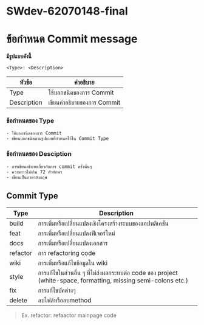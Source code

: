 # SWdev-62070148-final

# ข้อกำหนด Commit message
**มีรูปแบบดังนี้**
```
<Type>: <Description>
```
| หัวข้อ | คำอธิบาย |
| ----- | ----------- | 
| Type | ใช้บอกชนิดของการ Commit |
| Description | เขียนคำอธิบายของการ Commit |

### ข้อกำหนดของ Type
```
- ใช้บอกชนิดของการ Commit
- เขียนบอกชนิดตามรูปแบบที่กำหนดไว้ใน Commit Type
```
### ข้อกำหนดของ Desciption
```
- การเขียนอธิบายเกี่ยวกับการ commit ครั้งนั้นๆ 
- ความยาวไม่เกิน 72 ตัวอักษร
- เขียนเป็นภาษาอังกฤษ 
```

## Commit Type
| Type  | Description |
| ------------- | ------------- |
| build | การเพิ่มหรือเปลี่ยนแปลงเชิงโครงสร้างระบบของแอปพลิเคชัน |
| feat  | การเพิ่มหรือเปลี่ยนแปลงฟีเจอร์ใหม่  |
| docs  | การเพิ่มหรือเปลี่ยนแปลงเอกสาร  |
| refactor | การ refactoring code  |
| wiki | การเพิ่มหรือแก้ไขข้อมูลใน wiki  |
| style | การแก้ไขในส่วนอื่น ๆ ที่ไม่ส่งผลกระทบต่อ code ของ project (white-space, formatting, missing semi-colons etc.)  |
| fix  | การแก้ไขบัคต่างๆ |
| delete | ลบไฟล์หรือลบmethod |
>Ex. refactor: refaactor mainpage code
